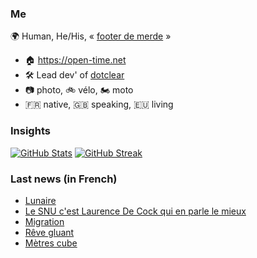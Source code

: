 ### Me

🌍 Human, He/His, « [footer de merde](https://open-time.net/post/2013/07/17/La-veritable-histoire-du-Footer-de-merde-) » 
* 🏠 https://open-time.net 
* 🛠️ Lead dev' of [dotclear](https://git.dotclear.org/dev/dotclear)
* 📷 photo, 🚲 vélo, 🏍️ moto 
* 🇫🇷 native, 🇬🇧 speaking, 🇪🇺 living

### Insights

[![GitHub Stats](https://github-readme-stats.vercel.app/api?username=franck-paul)](https://github.com/franck-paul)
[![GitHub Streak](https://github-readme-streak-stats.herokuapp.com?user=franck-paul)](https://git.io/streak-stats)

### Last news (in French)

<!-- BLOG-POST-LIST:START -->
- [Lunaire](https://open-time.net/post/2023/03/16/Lunaire)
- [Le SNU c&#39;est Laurence De Cock qui en parle le mieux](https://open-time.net/post/2023/03/15/Le-SNU-c-est-Laurence-De-Cock-qui-en-parle-le-mieux)
- [Migration](https://open-time.net/post/2023/03/14/Migration)
- [Rêve gluant](https://open-time.net/post/2023/03/13/Reve-gluant)
- [Mètres cube](https://open-time.net/post/2023/03/12/Metres-cube)
<!-- BLOG-POST-LIST:END -->
